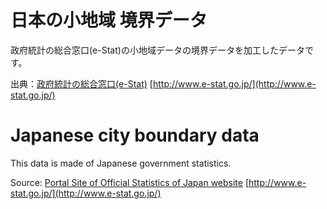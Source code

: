 # 日本の小地域 境界データ
政府統計の総合窓口(e-Stat)の小地域データの境界データを加工したデータです。

出典：[政府統計の総合窓口(e-Stat)](http://www.e-stat.go.jp/) [http://www.e-stat.go.jp/](http://www.e-stat.go.jp/)

# Japanese city boundary data
This data is made of Japanese government statistics.

Source: [Portal Site of Official Statistics of Japan website](http://www.e-stat.go.jp/) [http://www.e-stat.go.jp/](http://www.e-stat.go.jp/)
